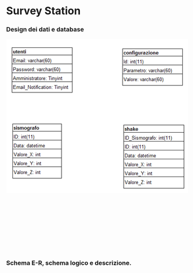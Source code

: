 # Survey Station


### Design dei dati e database
<img src="Designdeidati.png" />
<br>
<br>
<br>
<br>
<br>
<br>
<br>
<br>
<br>
<br>


### Schema E-R, schema logico e descrizione.
